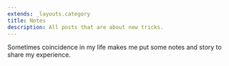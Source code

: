 ```yaml
---
extends: _layouts.category
title: Notes
description: All posts that are about new tricks.
---
```


Sometimes coincidence in my life makes me  put some notes and story to share my experience.